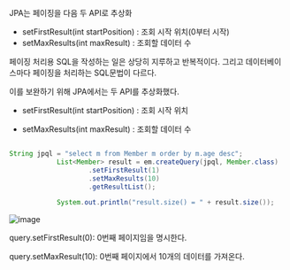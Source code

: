 JPA는 페이징을 다음 두 API로 추상화
* setFirstResult(int startPosition) : 조회 시작 위치(0부터 시작) 
* setMaxResults(int maxResult) : 조회할 데이터 수

페이징 처리용 SQL을 작성하는 일은 상당히 지루하고 반복적이다. 그리고 데이터베이스마다 페이징을 처리하는 SQL문법이 다르다.


이를 보완하기 위해 JPA에서는 두 API를 추상화했다.

- setFirstResult(int startPosition) : 조회 시작 위치

- setMaxResults(int maxResult) : 조회할 데이터 수

```java

String jpql = "select m from Member m order by m.age desc";
            List<Member> result = em.createQuery(jpql, Member.class)
                    .setFirstResult(1)
                    .setMaxResults(10)
                    .getResultList();

            System.out.println("result.size() = " + result.size());

```

![image](https://user-images.githubusercontent.com/78454649/153800564-9d6289fe-7b5b-47c1-a2d6-86b0aba6be0a.png)


query.setFirstResult(0): 0번째 페이지임을 명시한다.

query.setMaxResult(10): 0번째 페이지에서 10개의 데이터를 가져온다.

